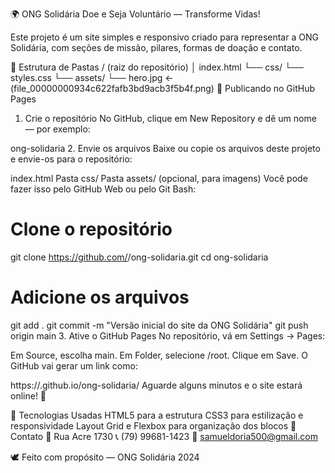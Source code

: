 🌍 ONG Solidária
Doe e Seja Voluntário — Transforme Vidas!

Este projeto é um site simples e responsivo criado para representar a ONG Solidária, com seções de missão, pilares, formas de doação e contato.

📂 Estrutura de Pastas
/ (raiz do repositório)
│ index.html
└── css/
    └── styles.css
└── assets/
    └── hero.jpg   ← (file_00000000934c622fafb3bd9acb3f5b4f.png)
🚀 Publicando no GitHub Pages
1. Crie o repositório
No GitHub, clique em New Repository e dê um nome — por exemplo:

ong-solidaria
2. Envie os arquivos
Baixe ou copie os arquivos deste projeto e envie-os para o repositório:

index.html
Pasta css/
Pasta assets/ (opcional, para imagens)
Você pode fazer isso pelo GitHub Web ou pelo Git Bash:

# Clone o repositório
 git clone https://github.com/<seu-usuario>/ong-solidaria.git
 cd ong-solidaria

# Adicione os arquivos
 git add .
 git commit -m "Versão inicial do site da ONG Solidária"
 git push origin main
3. Ative o GitHub Pages
No repositório, vá em Settings → Pages:

Em Source, escolha main.
Em Folder, selecione /root.
Clique em Save.
O GitHub vai gerar um link como:

https://<seu-usuario>.github.io/ong-solidaria/
Aguarde alguns minutos e o site estará online! 🎉

🧩 Tecnologias Usadas
HTML5 para a estrutura
CSS3 para estilização e responsividade
Layout Grid e Flexbox para organização dos blocos
💌 Contato
📍 Rua Acre 1730
📞 (79) 99681-1423
📧 samueldoria500@gmail.com

🕊️ Feito com propósito — ONG Solidária 2024

